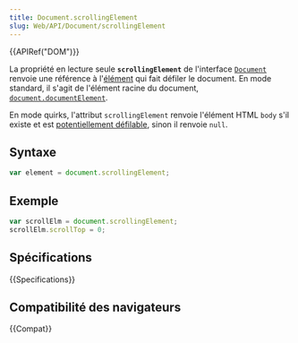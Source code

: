 ```yaml
---
title: Document.scrollingElement
slug: Web/API/Document/scrollingElement
---
```


{{APIRef("DOM")}}

La propriété en lecture seule **`scrollingElement`** de l'interface [`Document`](/fr/docs/Web/API/Document) renvoie une référence à l'[élément](/fr/docs/Web/API/Element) qui fait défiler le document. En mode standard, il s'agit de l'élément racine du document, [`document.documentElement`](/fr/docs/Web/API/Document/documentElement).

En mode quirks, l'attribut `scrollingElement` renvoie l'élément HTML `body` s'il existe et est [potentiellement défilable](https://drafts.csswg.org/cssom-view/#potentially-scrollable), sinon il renvoie `null`.

## Syntaxe

```js
var element = document.scrollingElement;
```

## Exemple

```js
var scrollElm = document.scrollingElement;
scrollElm.scrollTop = 0;
```

## Spécifications

{{Specifications}}

## Compatibilité des navigateurs

{{Compat}}
